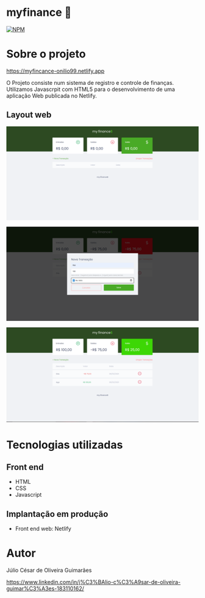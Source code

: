 # myfinance :money_with_wings:	

[![NPM](https://img.shields.io/npm/l/react)](https://github.com/c3saroliveira/maratona-discover/blob/main/LICENSE) 

# Sobre o projeto

https://myfincance-onilio99.netlify.app

O Projeto consiste num sistema de registro e controle de finanças. Utilizamos Javascrpit com HTML5 para o desenvolvimento de uma aplicação Web publicada no Netlify.

## Layout web
![Web 1](https://github.com/c3saroliveira/maratona-discover/blob/main/images/myfinance.PNG)

![Web 2](https://github.com/c3saroliveira/maratona-discover/blob/main/images/myfinance_modal.PNG)

![Web 3](https://github.com/c3saroliveira/maratona-discover/blob/main/images/myfinance_total.PNG)

# Tecnologias utilizadas
## Front end
- HTML
- CSS
- Javascript
## Implantação em produção
- Front end web: Netlify

# Autor

Júlio César de Oliveira Guimarães

https://www.linkedin.com/in/j%C3%BAlio-c%C3%A9sar-de-oliveira-guimar%C3%A3es-183110162/
